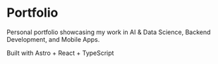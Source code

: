 # Portfolio

Personal portfolio showcasing my work in AI & Data Science, Backend Development, and Mobile Apps.

Built with Astro + React + TypeScript
